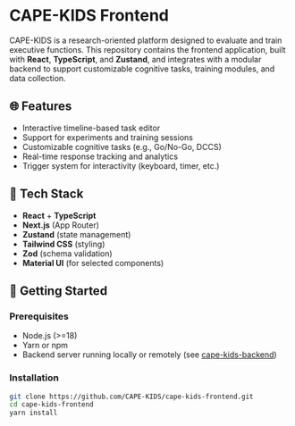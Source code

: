 # CAPE-KIDS Frontend

CAPE-KIDS is a research-oriented platform designed to evaluate and train executive functions. This repository contains the frontend application, built with **React**, **TypeScript**, and **Zustand**, and integrates with a modular backend to support customizable cognitive tasks, training modules, and data collection.

## 🌐 Features

- Interactive timeline-based task editor
- Support for experiments and training sessions
- Customizable cognitive tasks (e.g., Go/No-Go, DCCS)
- Real-time response tracking and analytics
- Trigger system for interactivity (keyboard, timer, etc.)

## 🧱 Tech Stack

- **React** + **TypeScript**
- **Next.js** (App Router)
- **Zustand** (state management)
- **Tailwind CSS** (styling)
- **Zod** (schema validation)
- **Material UI** (for selected components)

## 🚀 Getting Started

### Prerequisites

- Node.js (>=18)
- Yarn or npm
- Backend server running locally or remotely (see [cape-kids-backend](https://github.com/YOUR_ORG/cape-kids-backend))

### Installation

```bash
git clone https://github.com/CAPE-KIDS/cape-kids-frontend.git
cd cape-kids-frontend
yarn install
```

